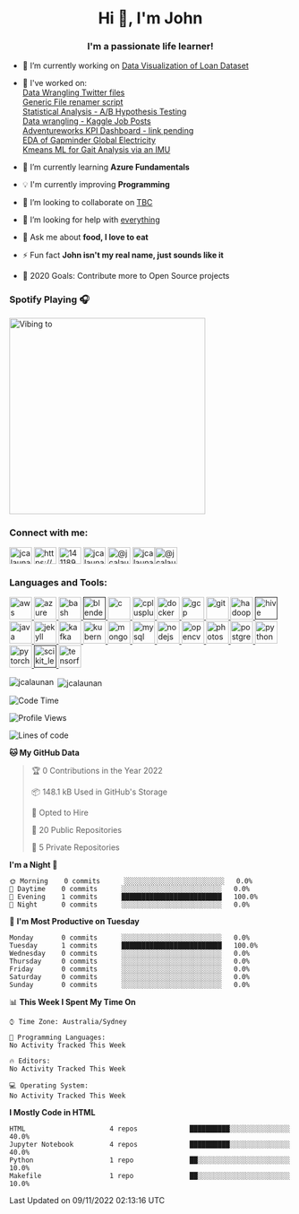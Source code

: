 <h1 align="center">Hi 👋, I'm John</h1>
<h3 align="center">I'm a passionate life learner!</h3>
<!-- <p align="left"> <img src="https://komarev.com/ghpvc/?username=jcalaunan" alt="jcalaunan" /> </p> -->

- 🔭 I’m currently working on [Data Visualization of Loan Dataset](https://github.com/JCalaunan/PRJ_Python-Data-Visual)

- :hammer: I've worked on:<br>
       [Data Wrangling Twitter files](https://github.com/JCalaunan/PRJ_Wrangle-Twitter)<br>
       [Generic File renamer script](https://github.com/JCalaunan/PRJ_File_Renamer)<br>
       [Statistical Analysis - A/B Hypothesis Testing](https://github.com/JCalaunan/PRJ_AB-Testing)<br>
       [Data wrangling - Kaggle Job Posts](https://github.com/JCalaunan/PRJ_Wrangling-Job-Posts)<br>
       [Adventureworks KPI Dashboard - link pending]()<br>
       [EDA of Gapminder Global Electricity](https://github.com/JCalaunan/PRJ_Gapminder-Global-Electricity-data)<br>
       [Kmeans ML for Gait Analysis via an IMU](https://github.com/JCalaunan/PRJ_UTS-Capstone-ML-IMU-Gait-Analysis)<br>
       
- 📖 I’m currently learning **Azure Fundamentals**

- 💡 I'm currently improving **Programming**

- 👯 I’m looking to collaborate on [TBC](TBC)

- 🤝 I’m looking for help with [everything](TBC)

- 💬 Ask me about **food, I love to eat**

- ⚡ Fun fact **John isn't my real name, just sounds like it**

- 🥅 2020 Goals: Contribute more to Open Source projects

### Spotify Playing 🎧
[<img src="https://novatorem.jcalaunan.vercel.app/api/spotify" alt="Vibing to" width="350" />](https://open.spotify.com/user/1244277647)
<!-- [![Spotify Now Playing](https://novatorem.jcalaunan.vercel.app/api/spotify)](https://open.spotify.com/user/1244277647) -->


<p align="left"> 
<h3 align="left">Connect with me:</h3>
<a href="https://twitter.com/jcalaunan" target="blank"><img align="center" src="https://cdn.jsdelivr.net/npm/simple-icons@3.0.1/icons/twitter.svg" alt="jcalaunan" height="30" width="40" /></a>
<a href="https://linkedin.com/in/https://www.linkedin.com/in/john-cal-au/" target="blank"><img align="center" src="https://cdn.jsdelivr.net/npm/simple-icons@3.0.1/icons/linkedin.svg" alt="https://www.linkedin.com/in/john-cal-au/" height="30" width="40" /></a>
<a href="https://stackoverflow.com/users/14118984" target="blank"><img align="center" src="https://cdn.jsdelivr.net/npm/simple-icons@3.0.1/icons/stackoverflow.svg" alt="14118984" height="30" width="40" /></a>
<a href="https://kaggle.com/jcalaunan" target="blank"><img align="center" src="https://cdn.jsdelivr.net/npm/simple-icons@3.0.1/icons/kaggle.svg" alt="jcalaunan" height="30" width="40" /></a>
<a href="https://medium.com/@jcalaunan" target="blank"><img align="center" src="https://cdn.jsdelivr.net/npm/simple-icons@3.0.1/icons/medium.svg" alt="@jcalaunan" height="30" width="40" /></a>
<a href="https://www.leetcode.com/jcalaunan" target="blank"><img align="center" src="https://cdn.jsdelivr.net/npm/simple-icons@3.0.1/icons/leetcode.svg" alt="jcalaunan" height="30" width="40" /></a><a href="https://www.hackerrank.com/jcalaunan" target="blank"><img align="center" src="https://cdn.jsdelivr.net/npm/simple-icons@3.0.1/icons/hackerearth.svg" alt="@jcalaunan" height="30" width="40" /></a>
</p>

<h3 align="left">Languages and Tools:</h3>
<p align="left"> <a href="https://aws.amazon.com" target="_blank"> <img src="https://devicons.github.io/devicon/devicon.git/icons/amazonwebservices/amazonwebservices-original-wordmark.svg" alt="aws" width="40" height="40"/> </a> <a href="https://azure.microsoft.com/en-in/" target="_blank"> <img src="https://www.vectorlogo.zone/logos/microsoft_azure/microsoft_azure-icon.svg" alt="azure" width="40" height="40"/> </a> <a href="https://www.gnu.org/software/bash/" target="_blank"> <img src="https://www.vectorlogo.zone/logos/gnu_bash/gnu_bash-icon.svg" alt="bash" width="40" height="40"/> </a> <a href="" target="_blank"> <img src="https://download.blender.org/branding/community/blender_community_badge_white.svg" alt="blender" width="40" height="40"/> </a> <a href="https://www.cprogramming.com/" target="_blank"> <img src="https://devicons.github.io/devicon/devicon.git/icons/c/c-original.svg" alt="c" width="40" height="40"/> </a> <a href="https://www.w3schools.com/cpp/" target="_blank"> <img src="https://devicons.github.io/devicon/devicon.git/icons/cplusplus/cplusplus-original.svg" alt="cplusplus" width="40" height="40"/> </a> <a href="https://www.docker.com/" target="_blank"> <img src="https://devicons.github.io/devicon/devicon.git/icons/docker/docker-original-wordmark.svg" alt="docker" width="40" height="40"/> </a> <a href="https://cloud.google.com" target="_blank"> <img src="https://www.vectorlogo.zone/logos/google_cloud/google_cloud-icon.svg" alt="gcp" width="40" height="40"/> </a> <a href="https://git-scm.com/" target="_blank"> <img src="https://www.vectorlogo.zone/logos/git-scm/git-scm-icon.svg" alt="git" width="40" height="40"/> </a> <a href="https://hadoop.apache.org/" target="_blank"> <img src="https://www.vectorlogo.zone/logos/apache_hadoop/apache_hadoop-icon.svg" alt="hadoop" width="40" height="40"/> </a> <a href="" target="_blank"> <img src="https://www.vectorlogo.zone/logos/apache_hive/apache_hive-icon.svg" alt="hive" width="40" height="40"/> </a> <a href="https://www.java.com" target="_blank"> <img src="https://devicons.github.io/devicon/devicon.git/icons/java/java-original-wordmark.svg" alt="java" width="40" height="40"/> </a> <a href="https://jekyllrb.com/" target="_blank"> <img src="https://www.vectorlogo.zone/logos/jekyllrb/jekyllrb-icon.svg" alt="jekyll" width="40" height="40"/> </a> <a href="https://kafka.apache.org/" target="_blank"> <img src="https://www.vectorlogo.zone/logos/apache_kafka/apache_kafka-icon.svg" alt="kafka" width="40" height="40"/> </a> <a href="https://kubernetes.io" target="_blank"> <img src="https://www.vectorlogo.zone/logos/kubernetes/kubernetes-icon.svg" alt="kubernetes" width="40" height="40"/> </a> <a href="https://www.mongodb.com/" target="_blank"> <img src="https://devicons.github.io/devicon/devicon.git/icons/mongodb/mongodb-original-wordmark.svg" alt="mongodb" width="40" height="40"/> </a> <a href="https://www.mysql.com/" target="_blank"> <img src="https://devicons.github.io/devicon/devicon.git/icons/mysql/mysql-original-wordmark.svg" alt="mysql" width="40" height="40"/> </a> <a href="https://nodejs.org" target="_blank"> <img src="https://devicons.github.io/devicon/devicon.git/icons/nodejs/nodejs-original-wordmark.svg" alt="nodejs" width="40" height="40"/> </a> <a href="https://opencv.org/" target="_blank"> <img src="https://www.vectorlogo.zone/logos/opencv/opencv-icon.svg" alt="opencv" width="40" height="40"/> </a> <a href="https://www.photoshop.com/en" target="_blank"> <img src="https://devicons.github.io/devicon/devicon.git/icons/photoshop/photoshop-plain.svg" alt="photoshop" width="40" height="40"/> </a> <a href="https://www.postgresql.org" target="_blank"> <img src="https://devicons.github.io/devicon/devicon.git/icons/postgresql/postgresql-original-wordmark.svg" alt="postgresql" width="40" height="40"/> </a> <a href="https://www.python.org" target="_blank"> <img src="https://devicons.github.io/devicon/devicon.git/icons/python/python-original.svg" alt="python" width="40" height="40"/> </a> <a href="https://pytorch.org/" target="_blank"> <img src="https://www.vectorlogo.zone/logos/pytorch/pytorch-icon.svg" alt="pytorch" width="40" height="40"/> </a> <a href="" target="_blank"> <img src="https://upload.wikimedia.org/wikipedia/commons/0/05/Scikit_learn_logo_small.svg" alt="scikit_learn" width="40" height="40"/> </a> <a href="https://www.tensorflow.org" target="_blank"> <img src="https://www.vectorlogo.zone/logos/tensorflow/tensorflow-icon.svg" alt="tensorflow" width="40" height="40"/> </a> </p>

<p><img align="left" src="https://github-readme-stats.vercel.app/api/top-langs/?username=jcalaunan&layout=compact" alt="jcalaunan" /></p>


<p>&nbsp;<img align="center" src="https://github-readme-stats.vercel.app/api?username=jcalaunan&show_icons=true" alt="jcalaunan" /></p>



<!--START_SECTION:waka-->
![Code Time](http://img.shields.io/badge/Code%20Time-810%20hrs%2050%20mins-blue)

![Profile Views](http://img.shields.io/badge/Profile%20Views-0-blue)

![Lines of code](https://img.shields.io/badge/From%20Hello%20World%20I%27ve%20Written-3%20Million%20lines%20of%20code-blue)

**🐱 My GitHub Data** 

> 🏆 0 Contributions in the Year 2022
 > 
> 📦 148.1 kB Used in GitHub's Storage 
 > 
> 💼 Opted to Hire
 > 
> 📜 20 Public Repositories 
 > 
> 🔑 5 Private Repositories  
 > 
**I'm a Night 🦉** 

```text
🌞 Morning    0 commits      ░░░░░░░░░░░░░░░░░░░░░░░░░   0.0% 
🌆 Daytime    0 commits      ░░░░░░░░░░░░░░░░░░░░░░░░░   0.0% 
🌃 Evening    1 commits      █████████████████████████   100.0% 
🌙 Night      0 commits      ░░░░░░░░░░░░░░░░░░░░░░░░░   0.0%

```
📅 **I'm Most Productive on Tuesday** 

```text
Monday       0 commits      ░░░░░░░░░░░░░░░░░░░░░░░░░   0.0% 
Tuesday      1 commits      █████████████████████████   100.0% 
Wednesday    0 commits      ░░░░░░░░░░░░░░░░░░░░░░░░░   0.0% 
Thursday     0 commits      ░░░░░░░░░░░░░░░░░░░░░░░░░   0.0% 
Friday       0 commits      ░░░░░░░░░░░░░░░░░░░░░░░░░   0.0% 
Saturday     0 commits      ░░░░░░░░░░░░░░░░░░░░░░░░░   0.0% 
Sunday       0 commits      ░░░░░░░░░░░░░░░░░░░░░░░░░   0.0%

```


📊 **This Week I Spent My Time On** 

```text
⌚︎ Time Zone: Australia/Sydney

💬 Programming Languages: 
No Activity Tracked This Week

🔥 Editors: 
No Activity Tracked This Week

💻 Operating System: 
No Activity Tracked This Week

```

**I Mostly Code in HTML** 

```text
HTML                     4 repos             ██████████░░░░░░░░░░░░░░░   40.0% 
Jupyter Notebook         4 repos             ██████████░░░░░░░░░░░░░░░   40.0% 
Python                   1 repo              ██░░░░░░░░░░░░░░░░░░░░░░░   10.0% 
Makefile                 1 repo              ██░░░░░░░░░░░░░░░░░░░░░░░   10.0%

```



 Last Updated on 09/11/2022 02:13:16 UTC
<!--END_SECTION:waka-->

